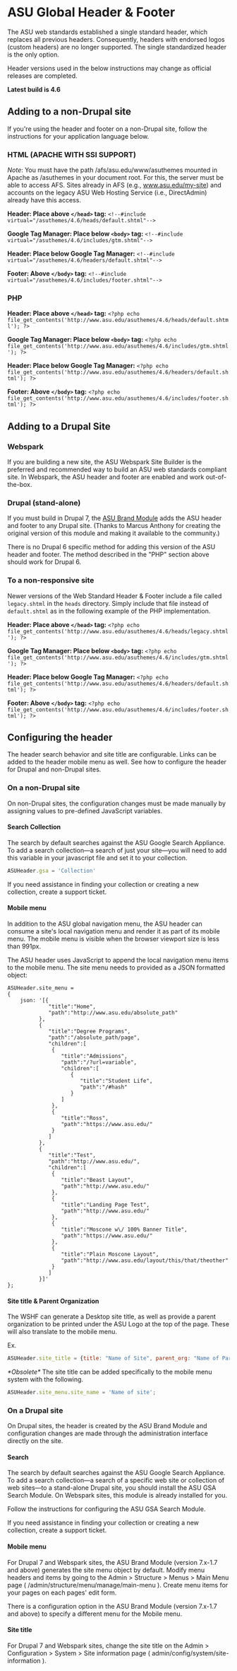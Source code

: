 # ASU Global Header & Footer


The ASU web standards established a single standard header, which replaces all previous headers. Consequently, headers with endorsed logos (custom headers) are no longer supported. The single standardized header is the only option.

Header versions used in the below instructions may change as official releases are completed.

**Latest build is 4.6**

## 


## Adding to a non-Drupal site

If you're using the header and footer on a non-Drupal site, follow the instructions for your application language below.

### HTML (APACHE WITH SSI SUPPORT)
*Note*: You must have the path /afs/asu.edu/www/asuthemes mounted in Apache as /asuthemes in your document root. For this, the server must be able to access AFS. Sites already in AFS (e.g., www.asu.edu/my-site) and accounts on the legacy ASU Web Hosting Service (i.e., DirectAdmin) already have this access.

**Header: Place above `</head>` tag:** `<!--#include virtual="/asuthemes/4.6/heads/default.shtml"-->`

**Google Tag Manager: Place below `<body>` tag:** `<!--#include virtual="/asuthemes/4.6/includes/gtm.shtml"-->`

**Header: Place below Google Tag Manager:** `<!--#include virtual="/asuthemes/4.6/headers/default.shtml"-->`

**Footer: Above `</body>` tag:** `<!--#include virtual="/asuthemes/4.6/includes/footer.shtml"-->`

### PHP

**Header: Place above `</head>` tag:** `<?php echo file_get_contents('http://www.asu.edu/asuthemes/4.6/heads/default.shtml'); ?>`

**Google Tag Manager: Place below `<body>` tag:** `<?php echo file_get_contents('http://www.asu.edu/asuthemes/4.6/includes/gtm.shtml'); ?>`

**Header: Place below Google Tag Manager:** `<?php echo file_get_contents('http://www.asu.edu/asuthemes/4.6/headers/default.shtml'); ?>`

**Footer: Above `</body>` tag:** `<?php echo file_get_contents('http://www.asu.edu/asuthemes/4.6/includes/footer.shtml'); ?>`

## Adding to a Drupal Site

### Webspark

If you are building a new site, the ASU Webspark Site Builder is the preferred and recommended way to build an ASU web standards compliant site. In Webspark, the ASU header and footer are enabled and work out-of-the-box.

### Drupal (stand-alone)

If you must build in Drupal 7, the [ASU Brand Module](https://drupal.asu.edu/resources/docs/modules/asu-brand-module) adds the ASU header and footer to any Drupal site. (Thanks to Marcus Anthony for creating the original version of this module and making it available to the community.)

There is no Drupal 6 specific method for adding this version of the ASU header and footer. The method described in the "PHP" section above should work for Drupal 6.

### To a non-responsive site

Newer versions of the Web Standard Header & Footer include a file called `legacy.shtml` in the `heads` directory.
Simply include that file instead of `default.shtml` as in the following example of the PHP implementation.

**Header: Place above `</head>` tag:** `<?php echo file_get_contents('http://www.asu.edu/asuthemes/4.6/heads/legacy.shtml'); ?>`

**Google Tag Manager: Place below `<body>` tag:** `<?php echo file_get_contents('http://www.asu.edu/asuthemes/4.6/includes/gtm.shtml'); ?>`

**Header: Place below Google Tag Manager:** `<?php echo file_get_contents('http://www.asu.edu/asuthemes/4.6/headers/default.shtml'); ?>`

**Footer: Above `</body>` tag:** `<?php echo file_get_contents('http://www.asu.edu/asuthemes/4.6/includes/footer.shtml'); ?>`

## Configuring the header

The header search behavior and site title are configurable. Links can be added to the header mobile menu as well. See how to configure the header for Drupal and non-Drupal sites.

### On a non-Drupal site

On non-Drupal sites, the configuration changes must be made manually by assigning values to pre-defined JavaScript variables.

#### Search Collection

The search by default searches against the ASU Google Search Appliance. To add a search collection—a search of just your site—you will need to add this variable in your javascript file and set it to your collection.

```javascript
ASUHeader.gsa = 'Collection'
```

If you need assistance in finding your collection or creating a new collection, create a support ticket.

#### Mobile menu

In addition to the ASU global navigation menu, the ASU header can consume a site's local navigation menu and render it as part of its mobile menu. The mobile menu is visible when the browser viewport size is less than 991px.

The ASU header uses JavaScript to append the local navigation menu items to the mobile menu. The site menu needs to provided as a JSON formatted object:

```
ASUHeader.site_menu = 
{
    json: '[{  
             "title":"Home",
             "path":"http://www.asu.edu/absolute_path"
          },
          {  
             "title":"Degree Programs",
             "path":"/absolute_path/page",
             "children":[  
              {  
                 "title":"Admissions",
                 "path":"/?url=variable",
                 "children":[  
                    {  
                       "title":"Student Life",
                       "path":"/#hash"             
                    }
                 ]
              },
              {  
                 "title":"Ross",
                 "path":"https://www.asu.edu/"
              }
             ]
          },
          {  
             "title":"Test",
             "path":"http://www.asu.edu/",
             "children":[  
              {  
                 "title":"Beast Layout",
                 "path":"http://www.asu.edu/"
              },
              {  
                 "title":"Landing Page Test",
                 "path":"http://www.asu.edu/"
              },
              {  
                 "title":"Moscone w\/ 100% Banner Title",
                 "path":"https://www.asu.edu/"
              },
              {  
                 "title":"Plain Moscone Layout",
                 "path":"http://www.asu.edu/layout/this/that/theother"
              }
             ]
          }]'
};
```

#### Site title & Parent Organization

The WSHF can generate a Desktop site title, as well as provide a parent organization to be printed under the ASU Logo at the top of the page. These will also translate to the mobile menu.

Ex.

```javascript
ASUHeader.site_title = {title: "Name of Site", parent_org: "Name of Parent Organization"};
```

_\*Obsolete\*_ The site title can be added specifically to the mobile menu system with the following.

```javascript
ASUHeader.site_menu.site_name = 'Name of site';
```

### On a Drupal site

On Drupal sites, the header is created by the ASU Brand Module and configuration changes are made through the administration interface directly on the site.

#### Search

The search by default searches against the ASU Google Search Appliance. To add a search collection—a search of a specific web site or collection of web sites—to a stand-alone Drupal site, you should install the ASU GSA Search Module. On Webspark sites, this module is already installed for you.

Follow the instructions for configuring the ASU GSA Search Module.

If you need assistance in finding your collection or creating a new collection, create a support ticket.

#### Mobile menu

For Drupal 7 and Webspark sites, the ASU Brand Module (version 7.x-1.7 and above) generates the site menu object by default. Modify menu headers and items by going to the Admin > Structure > Menus > Main Menu page ( /admin/structure/menu/manage/main-menu ). Create menu items for your pages on each pages' edit form.

There is a configuration option in the ASU Brand Module (version 7.x-1.7 and above) to specify a different menu for the Mobile menu.

#### Site title

For Drupal 7 and Webspark sites, change the site title on the Admin > Configuration > System > Site information page ( admin/config/system/site-information ).

